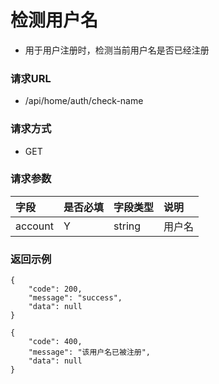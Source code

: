 # 检测用户名

* 用于用户注册时，检测当前用户名是否已经注册

### 请求URL

* /api/home/auth/check-name

### 请求方式
* GET

### 请求参数

| 字段      |是否必填|字段类型| 说明  |
|:--------| :--- | :--- |:----|
| account |Y|string| 用户名 |

### 返回示例

```
{
    "code": 200,
    "message": "success",
    "data": null
}

{
    "code": 400,
    "message": "该用户名已被注册",
    "data": null
}
```
